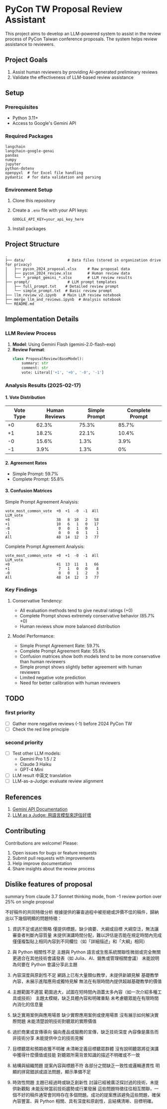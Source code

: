 # PyCon TW Proposal Review Assistant

This project aims to develop an LLM-powered system to assist in the review process of PyCon Taiwan conference proposals. The system helps review assistance to reviewers.

## Project Goals
1. Assist human reviewers by providing AI-generated preliminary reviews
2. Validate the effectiveness of LLM-based review assistance

## Setup

### Prerequisites
- Python 3.11+
- Access to Google's Gemini API

### Required Packages
```
langchain
langchain-google-genai
pandas
numpy
jupyter
python-dotenv
openpyxl  # for Excel file handling
pydantic  # for data validation and parsing
```

### Environment Setup
1. Clone this repository
2. Create a `.env` file with your API keys:
   ```
   GOOGLE_API_KEY=your_api_key_here
   ```

3. Install packages

## Project Structure
```
.
├── data/                   # Data files (stored in organization drive for privacy)
│   ├── pycon_2024_proposal.xlsx     # Raw proposal data
│   ├── pycon_2024_review.xlsx       # Human review data
│   └── *_prompt_gemini_*.xlsx       # LLM review results
├── prompt/                 # LLM prompt templates
│   ├── full_prompt.txt    # Detailed review prompt
│   └── simple_prompt.txt  # Basic review prompt
├── llm_review_v2.ipynb   # Main LLM review notebook
├── merge_llm_and_reviews.ipynb  # Analysis notebook
└── README.md
```

## Implementation Details

### LLM Review Process
1. **Model**: Using Gemini Flash (gemini-2.0-flash-exp)
2. **Review Format**:
   ```python
   class ProposalReview(BaseModel):
       summary: str
       comment: str
       vote: Literal['+1', '+0', '-0', '-1']
   ```

### Analysis Results (2025-02-17)

#### 1. Vote Distribution

| Vote Type | Human Reviews | Simple Prompt | Complete Prompt |
|-----------|--------------|---------------|-----------------|
| +0        | 62.3%       | 75.3%         | 85.7%          |
| +1        | 18.2%       | 22.1%         | 10.4%          |
| -0        | 15.6%       | 1.3%          | 3.9%           |
| -1        | 3.9%        | 1.3%          | 0%             |

#### 2. Agreement Rates
- Simple Prompt: 59.7%
- Complete Prompt: 55.8%

#### 3. Confusion Matrices

Simple Prompt Agreement Analysis:
```
vote_most_common_vote  +0  +1  -0  -1  All
LLM_vote                                  
+0                     38   8  10   2   58
+1                     10   6   1   0   17
-0                      0   0   1   0    1
-1                      0   0   0   1    1
All                    48  14  12   3   77
```

Complete Prompt Agreement Analysis:
```
vote_most_common_vote  +0  +1  -0  -1  All
LLM_vote                                  
+0                     41  13  11   1   66
+1                      7   1   0   0    8
-0                      0   0   1   2    3
All                    48  14  12   3   77
```

### Key Findings
1. Conservative Tendency:
   - All evaluation methods tend to give neutral ratings (+0)
   - Complete Prompt shows extremely conservative behavior (85.7% +0)
   - Human reviews show more balanced distribution

2. Model Performance:
   - Simple Prompt Agreement Rate: 59.7%
   - Complete Prompt Agreement Rate: 55.8%
   - Confusion matrices show both models tend to be more conservative than human reviewers
   - Simple prompt shows slightly better agreement with human reviewers
   - Limited negative vote prediction
   - Need for better calibration with human reviewers

## TODO
### first priority
- [ ] Gather more negative reviews (-1) before 2024 PyCon TW
- [ ] Check the red line principle
### second priority
- [ ] Test other LLM models:
  - Gemini Pro 1.5 / 2
  - Claude 3 Haiku
  - GPT-4 Mini
- [ ] LLM result 中英文 translation
- [ ] LLM-as-a-Judge: evaluate review alignment

## References
1. [Gemini API Documentation](https://ai.google.dev/gemini-api/docs/models/experimental-models?hl=zh-tw)
2. [LLM as a Judge: 用語言模型來評估好壞](https://ywctech.net/ml-ai/paper-llm-as-a-judge/)

## Contributing
Contributions are welcome! Please:
1. Open issues for bugs or feature requests
2. Submit pull requests with improvements
3. Help improve documentation
4. Share insights about the review process

## Dislike features of proposal

summary from claude 3.7 Sonnet thinking mode, from -1 review portion over 25% on single proposal

不好稿件的共同特徵分析
根據提供的審查過程中被拒絕或評價不佳的稿件，歸納出以下幾個明顯的問題特徵：

1. 資訊不足或過於簡略
僅提供標題，缺少摘要、大綱或目標
大綱空泛，無法讓審查者判斷內容質量
未提供演講時間分配，難以評估是否能在規定時間內完成
僅僅複製貼上相同內容到不同欄位（如「詳細描述」和「大綱」相同）

2. 與 Python 相關性不足
主題與 Python 語言或生態系統關聯性微弱或完全無關
更適合在其他技術會議發表（如 Julia、AI、銷售或管理相關會議）
未能說明為何要在 Python 會議分享此主題

3. 內容深度與原創性不足
網路上已有大量類似教學，未提供新穎見解
基礎教學內容，未展示進階應用或獨特見解
無法在有限時間內提供超越基礎教學的價值

4. 主題範圍不適當
範圍過大，試圖在短時間內涵蓋太多內容（如一次介紹多種工具或技術）
主題太模糊，缺乏具體內容和明確重點
未考慮聽眾能在有限時間內消化的信息量

5. 缺乏實用案例與應用場景
缺少實際應用案例或使用場景
沒有展示如何解決實際問題
未能清楚說明技術對聽眾的實際價值

6. 過於商業或宣傳導向
偏向產品或服務的宣傳，缺乏技術深度
內容像是廣告而非技術分享
未能提供中立的技術見解

7. 目標聽眾和預期收獲不明確
未清晰定義目標聽眾群體
沒有說明聽眾將從演講中獲得什麼價值或技能
對聽眾所需背景知識的描述不明確或不一致

8. 結構與組織問題
提案內容與標題不符
各部分之間缺乏一致性或邏輯連貫性
明顯的拼寫錯誤或語法問題，顯示準備不足

9. 時效性問題
主題已經過時或缺乏創新性
討論已經被廣泛探討過的技術，未提供新觀點
未能反映當前技術趨勢或行業發展
這些問題特徵往往相互關聯，一個不好的稿件通常會同時存在多個問題。成功的提案應該避免這些問題，確保內容豐富、與 Python 相關、具有深度和原創性，且結構清晰、目標明確。